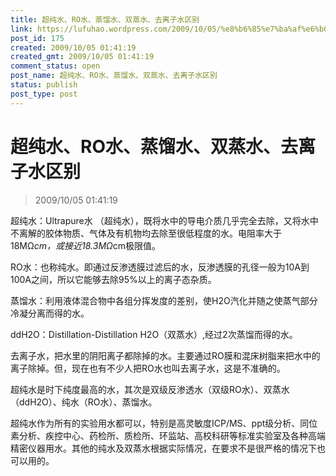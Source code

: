 ```yaml
---
title: 超纯水、RO水、蒸馏水、双蒸水、去离子水区别
link: https://lufuhao.wordpress.com/2009/10/05/%e8%b6%85%e7%ba%af%e6%b0%b4%e3%80%81ro%e6%b0%b4%e3%80%81%e8%92%b8%e9%a6%8f%e6%b0%b4%e3%80%81%e5%8f%8c%e8%92%b8%e6%b0%b4%e3%80%81%e5%8e%bb%e7%a6%bb%e5%ad%90%e6%b0%b4%e5%8c%ba%e5%88%ab/
post_id: 175
created: 2009/10/05 01:41:19
created_gmt: 2009/10/05 01:41:19
comment_status: open
post_name: 超纯水、RO水、蒸馏水、双蒸水、去离子水区别
status: publish
post_type: post
---
```


# 超纯水、RO水、蒸馏水、双蒸水、去离子水区别

> 2009/10/05 01:41:19

 

超纯水：Ultrapure水 （超纯水），既将水中的导电介质几乎完全去除，又将水中不离解的胶体物质、气体及有机物均去除至很低程度的水。电阻率大于18MΩ*cm，或接近18.3MΩ*cm极限值。

RO水：也称纯水。即通过反渗透膜过滤后的水，反渗透膜的孔径一般为10A到100A之间，所以它能够去除95%以上的离子态杂质。

蒸馏水：利用液体混合物中各组分挥发度的差别，使H2O汽化并随之使蒸气部分冷凝分离而得的水。

ddH2O：Distillation-Distillation H2O（双蒸水）,经过2次蒸馏而得的水。


去离子水，把水里的阴阳离子都除掉的水。主要通过RO膜和混床树脂来把水中的离子除掉。但，现在也有不少人把RO水也叫去离子水，这是不准确的。

超纯水是时下纯度最高的水，其次是双级反渗透水（双级RO水）、双蒸水（ddH2O）、纯水（RO水）、蒸馏水。

超纯水作为所有的实验用水都可以，特别是高灵敏度ICP/MS、ppt级分析、同位素分析、疾控中心、药检所、质检所、环监站、高校科研等标准实验室及各种高端精密仪器用水。其他的纯水及双蒸水根据实际情况，在要求不是很严格的情况下也可以用的。
